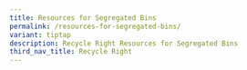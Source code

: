 ```yaml
---
title: Resources for Segregated Bins
permalink: /resources-for-segregated-bins/
variant: tiptap
description: Recycle Right Resources for Segregated Bins
third_nav_title: Recycle Right
---
```


